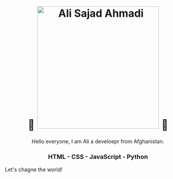 <h1 align="center">
 👾 <img src="https://i.postimg.cc/7h0f3bvW/name.png" alt="Ali Sajad Ahmadi" width="330" /> 👾
</h1>

<p align="center">
  Hello everyone, I am Ali a develoepr from Afghanistan.
</p>

<h3 align="center">
  HTML
  - CSS
  - JavaScript
  - Python
</h3>

<p>
  Let's chagne the world!
</p>
